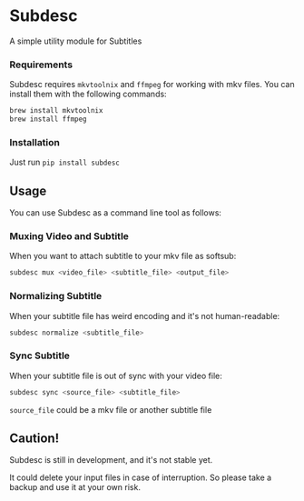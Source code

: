 # Subdesc
A simple utility module for Subtitles

### Requirements
Subdesc requires `mkvtoolnix` and `ffmpeg` for working with mkv files. You can install them with the following commands:
```bash
brew install mkvtoolnix
brew install ffmpeg
```

### Installation
Just run `pip install subdesc`

## Usage
You can use Subdesc as a command line tool as follows:
### Muxing Video and Subtitle
When you want to attach subtitle to your mkv file as softsub:
```bash
subdesc mux <video_file> <subtitle_file> <output_file>
```

### Normalizing Subtitle
When your subtitle file has weird encoding and it's not human-readable:
```bash
subdesc normalize <subtitle_file>
```

### Sync Subtitle
When your subtitle file is out of sync with your video file:
```bash
subdesc sync <source_file> <subtitle_file>
```
`source_file` could be a mkv file or another subtitle file

## Caution!
Subdesc is still in development, and it's not stable yet.

It could delete your input files in case of interruption. So please take a backup and use it at your own risk.
